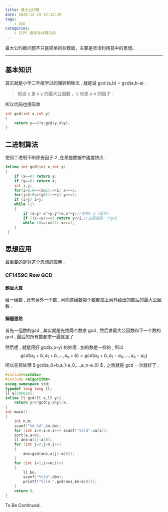 ```yaml
---
title: 最大公约数
date: 2020-12-19 22:12:28
tags:
	- GCD
categories:
	- ICPC 数学与计算几何
---
```

最大公约数问题不只是简单的抄模版，主要是灵活利用其中的思想。
<!-- more -->

---

## 基本知识

其实就是小学二年级学过的辗转相除法 , 就是说 gcd (a,b) = gcd(a,b-a) .

> 假设 z 是 x y 的最大公因数 ，z 也是 y-x 的因子 . 

所以代码也很简单

```cpp
int gcd(int x,int y)
{
    return y==0?x:gcd(y,x%y);
}
```

## 二进制算法

使用二进制不断除去因子 2 ,在某些数据中速度快点 . 

```cpp
inline int gcd(int x,int y)
{
    if (x==0) return y;
    if (y==0) return x;
    int i,j;
    for(i=0;0==(x&1);++i) x>>=1;
    for(j=0;0==(y&1);++j) y>>=1;
    if (i>j) i=j;
    while (1)
    {
        if (x<y) x^=y,y^=x,x^=y;//交换x y（逗号）
        if ((x-=y)==0) return y<<i;//这里就是一个gcd
        while (0==(x&1)) x>>=1;
    }
 }
```

## 思想应用

最重要的是对这个思想的应用 .

### CF1459C Row GCD

#### 题目大意

给一组数 , 还有另外一个数 , 问你这组数每个数都加上另外给出的数后的最大公因数 . 

#### 解题思路

首先一组数的gcd , 其实就是先找两个数求 gcd , 然后求最大公因数和下一个数的 gcd , 最后的所有数都求一遍就是了 . 

然后呢 , 就是用好 gcd(x,x-y) 的妙用 . 加的数是一样的 , 所以
$$
gcd(a_0+b,a_1+b,...,a_n+b)=gcd(a_0+b,a_1-a_0,...,a_n-a_0)
$$
 所以先预处理 $ gcd(a_0+b,a_1-a_0,...,a_n-a_0) $ , 之后就是 gcd 一次就好了 .

```cpp
#include<cstdio>
#include <algorithm>
using namespace std;
typedef long long ll;
ll a[200010];
inline ll gcd(ll x,ll y){
    return y>0?gcd(y,x%y):x;
}
int main() 
{
	int n,m;
	scanf("%d %d",&n,&m);
	for (int i=0;i<n;i++) scanf("%lld",&a[i]);
	sort(a,a+n);
	ll ans=a[1]-a[0];
	for (int j=2;j<n;j++)
	{
		ans=gcd(ans,a[j]-a[0]);
	}
	for (int i=1;i<=m;i++)
	{
		ll bn;
		scanf("%lld",&bn);
		printf("%lld ",gcd(ans,bn+a[0]));
	}
	return 0;
}
```

To Be Continued.

<!-- Q.E.D. -->